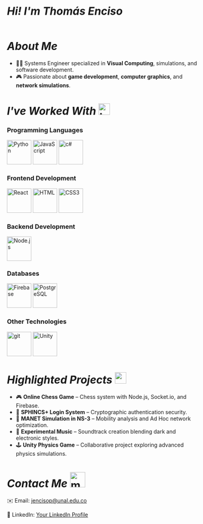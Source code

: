 <!-- Introduction -->
## <h1> ***Hi! I'm Thomás Enciso*** </h1>
<div align="left">

<img  src=""/>

## <h1>***About Me***</h1>
<div align="left">
  
* 👨‍💻 Systems Engineer specialized in **Visual Computing**, simulations, and software development.
* 🎮 Passionate about **game development**, **computer graphics**, and **network simulations**.

## <h1>***I've Worked With*** <img src="https://img.icons8.com/?size=100&id=2sWu6PtiXHWx&format=png&color=000000" width="30" alt="toolbox"/></h1>
<div align="left">

### Programming Languages
<p align="left">
  <img src="https://cdn.jsdelivr.net/gh/devicons/devicon@latest/icons/python/python-original.svg" width="64" height="64" alt="Python"/>
  <img src="https://cdn.jsdelivr.net/gh/devicons/devicon@latest/icons/javascript/javascript-original.svg" width="64" height="64" alt="JavaScript"/>
  <img src="https://cdn.jsdelivr.net/gh/devicons/devicon@latest/icons/csharp/csharp-original.svg" width="64" height="64" alt="c#"/>
</p>

### Frontend Development
<p align="left">
  <img src="https://cdn.jsdelivr.net/gh/devicons/devicon@latest/icons/react/react-original.svg" width="64" height="64" alt="React"/>
  <img src="https://cdn.jsdelivr.net/gh/devicons/devicon@latest/icons/html5/html5-original.svg" width="64" height="64" alt="HTML"/>
  <img src="https://cdn.jsdelivr.net/gh/devicons/devicon@latest/icons/css3/css3-original.svg" width="64" height="64" alt="CSS3"/>
</p>

### Backend Development
<p align="left">
  <img src="https://img.icons8.com/?size=100&id=hsPbhkOH4FMe&format=png&color=000000" width="64" height="64" alt="Node.js"/>
</p>

### Databases
<p align="left">
  <img src="https://cdn.jsdelivr.net/gh/devicons/devicon@latest/icons/firebase/firebase-original.svg" width="64" height="64" alt="Firebase"/>
  <img src="https://cdn.jsdelivr.net/gh/devicons/devicon@latest/icons/postgresql/postgresql-original.svg" width="64" height="64" alt="PostgreSQL"/>
</p>

### Other Technologies
<p align="left">
  <img src="https://cdn.jsdelivr.net/gh/devicons/devicon@latest/icons/git/git-original.svg" width="64" height="64" alt="git"/>
  <img src="https://cdn.jsdelivr.net/gh/devicons/devicon@latest/icons/unity/unity-original.svg" width="64" height="64" alt="Unity"/>
</p>

## <h1>***Highlighted Projects*** <img src="https://img.icons8.com/?size=100&id=16369&format=png&color=000000" width="30" alt="projects"/></h1>
<div align="left">

- 🎮 **Online Chess Game** – Chess system with Node.js, Socket.io, and Firebase.
- 🔐 **SPHINCS+ Login System** – Cryptographic authentication security.
- 📡 **MANET Simulation in NS-3** – Mobility analysis and Ad Hoc network optimization.
- 🎼 **Experimental Music** – Soundtrack creation blending dark and electronic styles.
- 🕹️ **Unity Physics Game** – Collaborative project exploring advanced physics simulations.

## <h1>***Contact Me*** <img src="https://img.icons8.com/?size=100&id=MFd4aKzItnZK&format=png&color=000000" width="40" alt="mail"/></h1>
<div align="left">

✉️ Email: [jencisop@unal.edu.co](mailto:jencisop@unal.edu.co)

💼 LinkedIn: [Your LinkedIn Profile](https://www.linkedin.com/in/jacel-thom%C3%A1s-enciso-pinz%C3%B3n-30b637297/)
